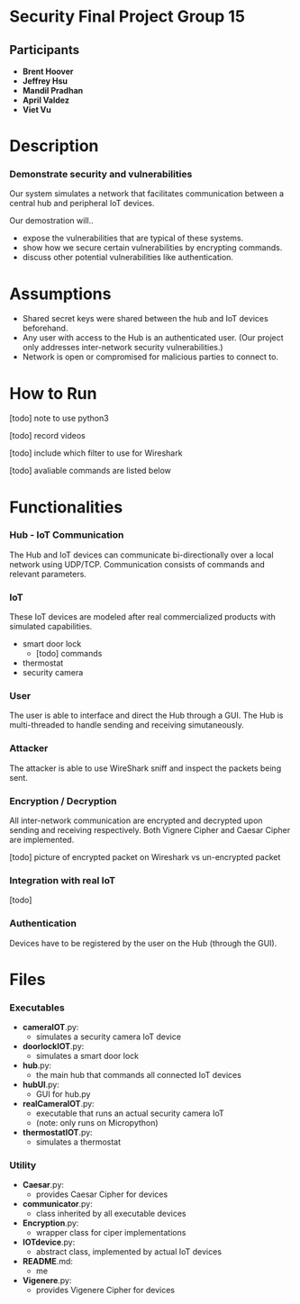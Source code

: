 # Security Final Project Group 15

## Participants

- **Brent Hoover**
- **Jeffrey Hsu**
- **Mandil Pradhan**
- **April Valdez**
- **Viet Vu**

# Description

### Demonstrate security and vulnerabilities

Our system simulates a network that facilitates communication between a central hub and peripheral IoT devices.

Our demostration will..

- expose the vulnerabilities that are typical of these systems.
- show how we secure certain vulnerabilities by encrypting commands.
- discuss other potential vulnerabilities like authentication.

# Assumptions

- Shared secret keys were shared between the hub and IoT devices beforehand.
- Any user with access to the Hub is an authenticated user.
  (Our project only addresses inter-network security vulnerabilities.)
- Network is open or compromised for malicious parties to connect to.

# How to Run

[todo] note to use python3

[todo] record videos

[todo] include which filter to use for Wireshark

[todo] avaliable commands are listed below

###

# Functionalities

### Hub - IoT Communication

The Hub and IoT devices can communicate bi-directionally over a local network using UDP/TCP. Communication consists of commands and relevant parameters.

### IoT

These IoT devices are modeled after real commercialized products with simulated capabilities.

- smart door lock
  - [todo] commands
- thermostat
- security camera

### User

The user is able to interface and direct the Hub through a GUI. The Hub is multi-threaded to handle sending and receiving simutaneously.

### Attacker

The attacker is able to use WireShark sniff and inspect the packets being sent.

### Encryption / Decryption

All inter-network communication are encrypted and decrypted upon sending and receiving respectively.
Both Vignere Cipher and Caesar Cipher are implemented.

[todo] picture of encrypted packet on Wireshark vs un-encrypted packet

### Integration with real IoT

[todo]

### Authentication

Devices have to be registered by the user on the Hub (through the GUI).

# Files

### Executables

- **cameraIOT**.py:
  - simulates a security camera IoT device
- **doorlockIOT**.py:
  - simulates a smart door lock
- **hub**.py:
  - the main hub that commands all connected IoT devices
- **hubUI**.py:
  - GUI for hub.py
- **realCameraIOT**.py:
  - executable that runs an actual security camera IoT
  - (note: only runs on Micropython)
- **thermostatIOT**.py:
  - simulates a thermostat

### Utility

- **Caesar**.py:
  - provides Caesar Cipher for devices
- **communicator**.py:
  - class inherited by all executable devices
- **Encryption**.py:
  - wrapper class for ciper implementations
- **IOTdevice**.py:
  - abstract class, implemented by actual IoT devices
- **README**.md:
  - me
- **Vigenere**.py:
  - provides Vigenere Cipher for devices
